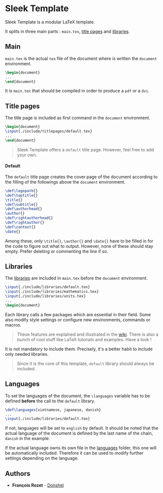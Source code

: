 # Sleek Template

Sleek Template is a modular LaTeX template.

It splits in three main parts : `main.tex`, [title pages](#title-pages) and [libraries](#libraries).

## Main

`main.tex` is the actual `tex` file of the document where is written the `document` environment.

```latex
\begin{document}
...
\end{document}
```

It is `main.tex` that should be compiled in order to produce a `pdf` or a `dvi`.

## Title pages

The title page is included as first command in the `document` environment.

```latex
\begin{document}
\input{./include/titlepages/default.tex}
...
\end{document}
```

> Sleek Template offers a `default` title page. However, feel free to add your own.

#### Default

The `default` title page creates the cover page of the document according to the filling of the followings above the `document` environment.

```latex
\def\logopath{}
\def\toptitle{}
\title{}
\def\subtitle{}
\def\authorhead{}
\author{}
\def\rightauthorhead{}
\def\rightauthor{}
\def\context{}
\date{}
```

Among these, only `\title{}`, `\author{}` and `\date{}` have to be filled in for the code to figure out what to output. However, none of these should stay empty. Prefer deleting or commenting the line if so.

## Libraries

The [libraries](./include/libraries/) are included in `main.tex` before the `document` environment.

```latex
\input{./include/libraries/default.tex}
\input{./include/libraries/mathematics.tex}
\input{./include/libraries/units.tex}
...
\begin{document}
```

Each library calls a few packages which are essential in their field. Some also modify style settings or configure new environments, commands or macros.

> These features are explained and illustrated in the [wiki](https://github.com/Donshel/sleek-template/wiki). There is also a bunch of cool stuff like LaTeX tutorials and examples. Have a look !

It is not mandatory to include them. Precisely, it's a better habit to include only needed libraries.

> Since it is the core of this template, `default` library should always be included.

## Languages

To set the languages of the document, the `\languages` variable has to be defined **before** the call to the `default` library.

```latex
\def\languages{vietnamese, japanese, danish}
...
\input{./include/libraries/default.tex}
```

If not, languages will be set to `english` by default. It should be noted that the actual language of the document is defined by the last name of the chain, `danish` in the example.

If the actual language owns its own file in the [languages](./include/languages/) folder, this one will be automatically included. Therefore it can be used to modify further settings depending on the language.

## Authors

* **François Rozet** - [Donshel](https://github.com/Donshel)
